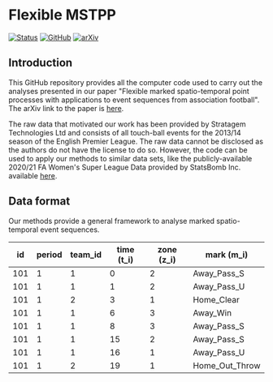 Flexible MSTPP
================

[![Status](https://www.repostatus.org/badges/latest/active.svg)](https://github.com/ForeStats/flexible-msttp-football)
[![GitHub](https://img.shields.io/github/license/ForeStats/flexible-msttp-football)](https://opensource.org/licenses/GPL-3.0)
[![arXiv](https://img.shields.io/badge/arXiv-2103.04647-blue.svg)](https://arxiv.org/abs/2103.04647)

## Introduction

This GitHub repository provides all the computer code used to carry out the analyses presented 
in our paper "Flexible marked spatio-temporal point processes with applications to event sequences 
from association football". The arXiv link to the paper is [here](https://arxiv.org/abs/2103.04647).

The raw data that motivated our work has been provided by Stratagem Technologies Ltd and consists 
of all touch-ball events for the 2013/14 season of the English Premier League. The raw data cannot 
be disclosed as the authors do not have the license to do so. However, the code can be used to apply 
our methods to similar data sets, like the publicly-available 2020/21 FA Women's Super League Data 
provided by StatsBomb Inc. available [here](https://github.com/statsbomb/open-data).

## Data format

Our methods provide a general framework to analyse marked spatio-temporal event sequences.

| id | period | team\_id | time (t\_i) | zone (z\_i) | mark (m\_i) |
| --- | --- | --- | --- | --- | --- |
|  101 | 1 | 1 | 0 | 2 | Away\_Pass\_S |
|  101 | 1 | 1 | 1 | 2 | Away\_Pass\_U |
|  101 | 1 | 2 | 3 | 1 | Home\_Clear |
|  101 | 1 | 1 | 6 | 3 | Away\_Win | 
|  101 | 1 | 1 | 8 | 3 | Away\_Pass\_S |
|  101 | 1 | 1 | 15 | 2 | Away\_Pass\_S |
|  101 | 1 | 1 | 16 | 1 | Away\_Pass\_U |
|  101 | 1 | 2 | 19 | 1 | Home\_Out\_Throw |

